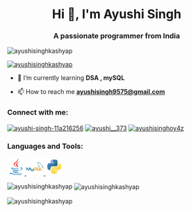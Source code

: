 <h1 align="center">Hi 👋, I'm Ayushi Singh</h1>
<h3 align="center">A passionate programmer from India</h3>

<p align="left"> <img src="https://komarev.com/ghpvc/?username=ayushisinghkashyap&label=Profile%20views&color=0e75b6&style=flat" alt="ayushisinghkashyap" /> </p>

<p align="left"> <a href="https://github.com/ryo-ma/github-profile-trophy"><img src="https://github-profile-trophy.vercel.app/?username=ayushisinghkashyap" alt="ayushisinghkashyap" /></a> </p>

- 🌱 I’m currently learning **DSA , mySQL**

- 📫 How to reach me **ayushisingh9575@gmail.com**

<h3 align="left">Connect with me:</h3>
<p align="left">
<a href="https://linkedin.com/in/ayushi-singh-11a216256" target="blank"><img align="center" src="https://raw.githubusercontent.com/rahuldkjain/github-profile-readme-generator/master/src/images/icons/Social/linked-in-alt.svg" alt="ayushi-singh-11a216256" height="30" width="40" /></a>
<a href="https://instagram.com/ayushi__373" target="blank"><img align="center" src="https://raw.githubusercontent.com/rahuldkjain/github-profile-readme-generator/master/src/images/icons/Social/instagram.svg" alt="ayushi__373" height="30" width="40" /></a>
<a href="https://auth.geeksforgeeks.org/user/ayushisinghoy4z" target="blank"><img align="center" src="https://raw.githubusercontent.com/rahuldkjain/github-profile-readme-generator/master/src/images/icons/Social/geeks-for-geeks.svg" alt="ayushisinghoy4z" height="30" width="40" /></a>
</p>

<h3 align="left">Languages and Tools:</h3>
<p align="left"> <a href="https://www.java.com" target="_blank" rel="noreferrer"> <img src="https://raw.githubusercontent.com/devicons/devicon/master/icons/java/java-original.svg" alt="java" width="40" height="40"/> </a> <a href="https://www.mysql.com/" target="_blank" rel="noreferrer"> <img src="https://raw.githubusercontent.com/devicons/devicon/master/icons/mysql/mysql-original-wordmark.svg" alt="mysql" width="40" height="40"/> </a> <a href="https://www.python.org" target="_blank" rel="noreferrer"> <img src="https://raw.githubusercontent.com/devicons/devicon/master/icons/python/python-original.svg" alt="python" width="40" height="40"/> </a> </p>

<p><img align="left" src="https://github-readme-stats.vercel.app/api/top-langs?username=ayushisinghkashyap&show_icons=true&locale=en&layout=compact" alt="ayushisinghkashyap" /></p>

<p>&nbsp;<img align="center" src="https://github-readme-stats.vercel.app/api?username=ayushisinghkashyap&show_icons=true&locale=en" alt="ayushisinghkashyap" /></p>

<p><img align="center" src="https://github-readme-streak-stats.herokuapp.com/?user=ayushisinghkashyap&" alt="ayushisinghkashyap" /></p>
